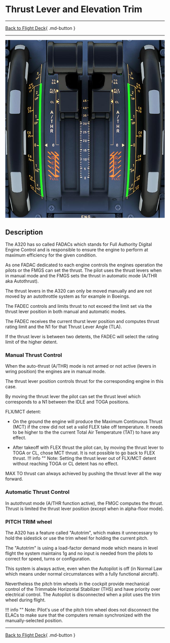 # Thrust Lever and Elevation Trim

---

[Back to Flight Deck](../index.md){ .md-button }

---

![Thrust Lever and Elevation Trim](../../../assets/a32nx-briefing/pedestal/Thrust-lever-elev-trim.jpg "Thrust Lever and Elevation Trim")

## Description

The A320 has so called FADACs which stands for Full Authority Digital Engine Control and is responsible to ensure the engine to perform at maximum efficiency for the given condition.

As one FADAC dedicated to each engine controls the engines operation the pilots or the FMGS can set the thrust. The pilot uses the thrust levers when in manual mode and the FMGS sets the thrust in automatic mode (A/THR aka Autothrust).

The thrust levers in the A320 can only be moved manually and are not moved by an autothrottle system as for example in Boeings.

The FADEC controls and limits thrust to not exceed the limit set via the  thrust lever position in both manual and automatic modes.


The FADEC receives the current thurst lever position and computes thrust rating limit and the N1 for that Thrust Lever Angle (TLA).

If the thrust lever is between two detents, the FADEC will select the rating limit of the higher detent.

### Manual Thrust Control

When the auto-thrust (A/THR) mode is not armed or not active (levers in wring position) the engines are in manual mode.

The thrust lever position controls thrust for the corresponding engine in this case.

By moving the thrust lever the pilot can set the thrust level which corresponds to a N1 between the IDLE and TOGA positions.

FLX/MCT detent:

- On the ground the engine will produce the Maximum Continuous Thrust (MCT) if the crew did not set a valid FLEX take off temperature. It needs to be higher to the the current Total Air Temperature (TAT) to have any effect.

- After takeoff with FLEX thrust the pilot can, by moving the thrust lever to TOGA or CL, chose MCT thrust. It is not possible to go back to FLEX thrust.
    !!! info ""
        Note: Setting the thrust lever out of FLX/MCT detent without reaching TOGA or CL detent has no effect.

MAX TO thrust can always achieved by pushing the thrust lever all the way forward.

### Automatic Thrust Control

In autothrust mode (A/THR function active), the FMGC computes the thrust. Thrust is limited the thrust lever position (except when in alpha-floor mode).

### PITCH TRIM wheel

The A320 has a feature called "Autotrim", which makes it unnecessary to hold the sidestick or use the trim wheel for holding the current pitch.

The "Autotrim" is using a load-factor demand mode which means in level flight the system maintains 1g and no input is needed from the pilots to correct for speed, turns or configuration.

This system is always active, even when the Autopilot is off (in Normal Law which means under normal circumstances with a fully functional aircraft).

Nevertheless the pitch trim wheels in the cockpit provide mechanical control of the Trimmable Horizontal Stabilizer (THS) and have priority over electrical control. The Autopilot is disconnected when a pilot uses the trim wheel during flight.

!!! info ""
    Note: Pilot's use of the pitch trim wheel does not disconnect the ELACs to make sure that the computers remain synchronized with the manually-selected position.


---

[Back to Flight Deck](../index.md){ .md-button }
